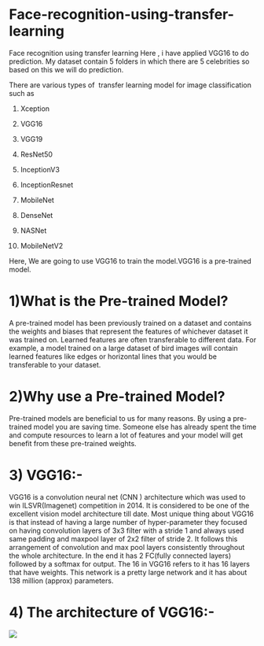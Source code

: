 # Face-recognition-using-transfer-learning
Face recognition using transfer learning
Here , i have applied VGG16 to do prediction. My dataset contain 5 folders in which there are 5 celebrities so based on this we will do prediction.

There are various types of  transfer learning model for image classification such as 

1) Xception

2) VGG16

3) VGG19

4) ResNet50

5) InceptionV3

6) InceptionResnet

7) MobileNet

8) DenseNet

9) NASNet

10) MobileNetV2



Here, We are going to use VGG16 to train the model.VGG16 is a pre-trained model.

# 1)What is the Pre-trained Model?

A pre-trained model has been previously trained on a dataset and contains the weights and biases that represent 
the features of whichever dataset it was trained on. Learned features are often transferable to different data. 
For example, a model trained on a large dataset of bird images will contain learned features like edges or 
horizontal lines that you would be transferable to your dataset.


# 2)Why use a Pre-trained Model?

Pre-trained models are beneficial to us for many reasons. By using a pre-trained model you are saving time. 
Someone else has already spent the time and compute resources to learn a lot of features and your model will get benefit from these pre-trained weights.

# 3) VGG16:-

VGG16 is a convolution neural net (CNN ) architecture which was used to win ILSVR(Imagenet) competition in 2014. It is considered to be one of the excellent vision 
model architecture till date. Most unique thing about VGG16 is that instead of having a large number of hyper-parameter they focused on having convolution layers of 
3x3 filter with a stride 1 and always used same padding and maxpool layer of 2x2 filter of stride 2. It follows this arrangement of convolution and max pool layers
consistently throughout the whole architecture. In the end it has 2 FC(fully connected layers) followed by a softmax for output. The 16 in VGG16 refers to it has 16 layers 
that have weights. This network is a pretty large network and it has about 138 million (approx) parameters.

# 4) The architecture of VGG16:-

![](https://media.geeksforgeeks.org/wp-content/uploads/20200219152207/new41.jpg)

